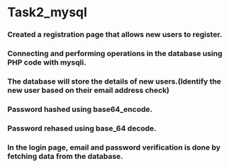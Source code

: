 # Task2_mysql  
### Created a registration page that allows new users to register.  
### Connecting and performing operations in the database using PHP code with mysqli.  
### The database will store the details of new users.(Identify the new user based on their email address check)  
### Password hashed using base64_encode.  
### Password rehased using  base_64 decode.  
### In the login page, email and password verification is done by fetching data from the database.
